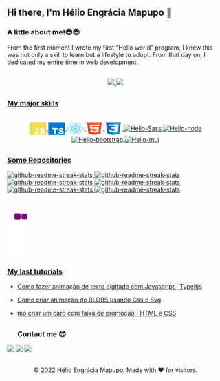 ## Hi there, I'm Hélio Engrácia Mapupo 👋

### A little about me!😎😎
From the first moment I wrote my first “Hello world” program, I knew this was not only a skill to learn but a lifestyle to adopt. 
From that day on, I dedicated my entire time in web development. 



##

 <div align="center">
  <a href="https://github.com/helio023">
  <img height="180em" src="https://github-readme-stats.vercel.app/api?username=helio023&show_icons=true&theme=dracula&include_all_commits=true&count_private=true"/>
  <img height="180em" src="https://github-readme-stats.vercel.app/api/top-langs/?username=helio023&layout=compact&langs_count=7&theme=dracula"/>
</div>
  
  ##
  
  ### My major skills
<div style="display: block; text-align: center; "><br>
 
  <img align="center" alt="Helio-Js" height="30" width="40" src="https://raw.githubusercontent.com/devicons/devicon/master/icons/javascript/javascript-plain.svg">
  <img align="center" alt="Helio-Ts" height="30" width="40" src="https://raw.githubusercontent.com/devicons/devicon/master/icons/typescript/typescript-plain.svg">
  <img align="center" alt="Helio-React" height="30" width="40" src="https://raw.githubusercontent.com/devicons/devicon/master/icons/react/react-original.svg">
  <img align="center" alt="Helio-HTML" height="30" width="40" src="https://raw.githubusercontent.com/devicons/devicon/master/icons/html5/html5-original.svg">
  <img align="center" alt="Helio-CSS" height="30" width="40" src="https://raw.githubusercontent.com/devicons/devicon/master/icons/css3/css3-original.svg">
  <img align="center" alt="Helio-Sass" height="30" width="40" src="https://cdn.jsdelivr.net/gh/devicons/devicon/icons/sass/sass-original.svg" />
  <img align="center" alt="Helio-node" height="30" width="40" src="https://cdn.jsdelivr.net/gh/devicons/devicon/icons/nodejs/nodejs-original.svg" />
  <img align="center" alt="Helio-bootstrap" height="30" width="40" src="https://cdn.jsdelivr.net/gh/devicons/devicon/icons/bootstrap/bootstrap-original.svg" />
  <img align="center" alt="Helio-mui" height="30" width="40"  src="https://cdn.jsdelivr.net/gh/devicons/devicon/icons/materialui/materialui-original.svg" />
</div>
  
  ##
  
  ### Some Repositories
  <img width="282" src="https://denvercoder1-github-readme-stats.vercel.app/api/pin/?username=helio023&repo=react-node-bootcamp&theme=react&bg_color=273849&title_color=F85D7F&icon_color=F8D866&hide_border=true&show_icons=false" alt="github-readme-streak-stats">
  <img width="282" src="https://denvercoder1-github-readme-stats.vercel.app/api/pin/?username=helio023&repo=node-react-advanced-auth&theme=react&bg_color=273849&title_color=F85D7F&icon_color=F8D866&hide_border=true&show_icons=false" alt="github-readme-streak-stats">
  <img width="282" src="https://denvercoder1-github-readme-stats.vercel.app/api/pin/?username=helio023&repo=github-perfil-search&theme=react&bg_color=273849&title_color=F85D7F&icon_color=F8D866&hide_border=true&show_icons=false" alt="github-readme-streak-stats">
  <img width="282" src="https://denvercoder1-github-readme-stats.vercel.app/api/pin/?username=helio023&repo=landing-page&theme=react&bg_color=273849&title_color=F85D7F&icon_color=F8D866&hide_border=true&show_icons=false" alt="github-readme-streak-stats">
  <img width="282" src="https://denvercoder1-github-readme-stats.vercel.app/api/pin/?username=helio023&repo=audio-player&theme=react&bg_color=273849&title_color=F85D7F&icon_color=F8D866&hide_border=true&show_icons=false" alt="github-readme-streak-stats">
  <img width="282" src="https://denvercoder1-github-readme-stats.vercel.app/api/pin/?username=helio023&repo=arvore-de-natal&theme=react&bg_color=273849&title_color=F85D7F&icon_color=F8D866&hide_border=true&show_icons=false" alt="github-readme-streak-stats">
   
  ##
  ![snake gif](https://github.com/helio023/helio023/blob/output/github-contribution-grid-snake.gif)
 ##
 
  ### My last tutorials

- [Como fazer animação de texto digitado com Javascript | Typeitjs](https://youtu.be/eyFX_AnGLZA)
- [Como criar animação de BLOBS usando Css e Svg](https://youtu.be/NDSlAj4PNDs)
- [mo criar um card com faixa de promoção | HTML e CSS](https://youtu.be/BGPU_t4R594)
  
  ##
  
  ### Contact me 😎
 
<div> 
  <a href="https://www.youtube.com/channel/UCT7ziRh_Mhc1cFsN_-rdn4w" target="_blank"><img src="https://img.shields.io/badge/YouTube-FF0000?style=for-the-badge&logo=youtube&logoColor=white" target="_blank"></a>
  <a href = "mailto:heliomapupo@gmail.com"><img src="https://img.shields.io/badge/-Gmail-%23333?style=for-the-badge&logo=gmail&logoColor=white" target="_blank"></a>
  <a href="https://linkedin.com/in/hélio-engrácia-mapupo-8875561b9" target="_blank"><img src="https://img.shields.io/badge/-LinkedIn-%230077B5?style=for-the-badge&logo=linkedin&logoColor=white" target="_blank"></a> 
  
  ##
 
  
  
 <p align="center"> © 2022 Hélio Engrácia Mapupo. Made with ❤️ for visitors. </p>

 
</div>


